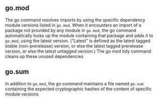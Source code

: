 ## go.mod
The go command resolves imports by using the specific dependency module versions listed in `go.mod`. When it encounters an import of a package not provided by any module in `go.mod`, the go command automatically looks up the module containing that package and adds it to `go.mod`, using the latest version. (“Latest” is defined as the latest tagged stable (non-prerelease) version, or else the latest tagged prerelease version, or else the latest untagged version.)
The go mod tidy command cleans up these unused dependencies
## go.sum
In addition to `go.mod`, the go command maintains a file named `go.sum` containing the expected cryptographic hashes of the content of specific module versions
